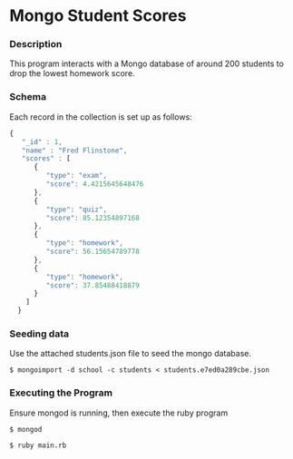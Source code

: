 # Mongo Student Scores

### Description

This program interacts with a Mongo database of around 200 students to drop the lowest homework score.

### Schema

Each record in the collection is set up as follows:

```Javascript
{
   "_id" : 1,
   "name" : "Fred Flinstone",
   "scores" : [
      {
         "type": "exam",
         "score": 4.4215645648476
      },
      {
         "type": "quiz",
         "score": 85.12354897168
      },
      {
         "type": "homework",
         "score": 56.15654789778
      },
      {
         "type": "homework",
         "score": 37.85488418879
      }
    ]
  }
  ```

### Seeding data

Use the attached students.json file to seed the mongo database.

`$ mongoimport -d school -c students < students.e7ed0a289cbe.json `

### Executing the Program

Ensure mongod is running, then execute the ruby program

`$ mongod `

`$ ruby main.rb`
